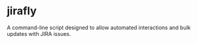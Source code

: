 # jirafly

A command-line script designed to allow automated interactions and bulk updates with JIRA issues.
